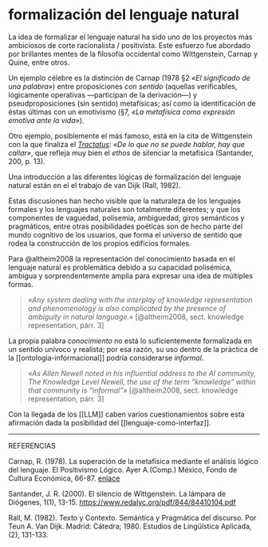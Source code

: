 # formalización del lenguaje natural
La idea de formalizar el lenguaje natural ha sido uno de los proyectos más ambiciosos de corte racionalista / positivista. Este esfuerzo fue abordado por brillantes mentes de la filosofía occidental como Wittgenstein, Carnap y Quine, entre otros.

Un ejemplo célebre es la distinción de Carnap (1978 §2 *«El significado de una palabra»*) entre proposiciones *con sentido* (aquellas verificables, lógicamente operativas —participan de la derivación—) y pseudproposiciones (sin sentido) metafísicas; así como la identificación de éstas últimas con un emotivismo (§7, *«La metafísica como expresión emotiva ante la vida»*).

Otro ejemplo, posiblemente el más famoso, está en la cita de Wittgenstein con la que finaliza el *[Tractatus](https://es.wikisource.org/wiki/Tractatus_Logico-Philosophicus#7)*: *«De lo que no se puede hablar, hay que callar»*, que refleja muy bien el *ethos* de silenciar la metafísica (Santander, 200, p. 13).

Una introducción a las diferentes lógicas de formalización del lenguaje natural están en el el trabajo de van Dijk (Rall, 1982).

Estas discusiones han hecho visible que la naturaleza de los lenguajes formales y los lenguajes naturales son totalmente diferentes; y que los componentes de vaguedad, polisemia, ambiguedad, giros semánticos y pragmáticos, entre otras posibilidades poéticas son de hecho parte del mundo cognitivo de los usuarios, que forma el universo de sentido que rodea la construcción de los propios edificios formales.

Para @altheim2008 la representación del conocimiento basada en el lenguaje natural es problemática debido a su capacidad polisémica, ambigua y sorprendentemente amplia para expresar una idea de múltiples formas.

>*«Any system dealing with the interplay of knowledge representation and phenomenology is also complicated by the presence of ambiguity in natural language.»* [@altheim2008, sect. knowledge representation, párr. 3]

La propia palabra *conocimiento* no está lo suficientemente formalizada en un sentido unívoco y realista; por esa razón, su uso dentro de la práctica de la [[ontologia-informacional]] podría considerarse *informal*.

>*«As Allen Newell noted in his influential address to the AI community, The Knowledge Level Newell, the use of the term “knowledge” within that community is “informal”»* [@altheim2008, sect. knowledge representation, párr. 3]

Con la llegada de los [[LLM]] caben varios cuestionamientos sobre esta afirmación dada la posibilidad del [[lenguaje-como-interfaz]].

---
REFERENCIAS

Carnap, R. (1978). La superación de la metafísica mediante el análisis lógico del lenguaje. El Positivismo Lógico. Ayer A.(Comp.) México, Fondo de Cultura Económica, 66-87. [enlace](http://www.posgrado.unam.mx/musica/lecturas/LecturaIntroduccionInvestigacionMusical/epistemologia/Carnap-Rudolf-La-Superacion-de-La-Metafisica.pdf)

Santander, J. R. (2000). El silencio de Wittgenstein. La lámpara de Diógenes, 1(1), 13-15. <https://www.redalyc.org/pdf/844/84410104.pdf>

Rall, M. (1982). Texto y Contexto. Semántica y Pragmática del discurso. Por Teun A. Van Dijk. Madrid: Cátedra; 1980. Estudios de Lingüística Aplicada, (2), 131-133.